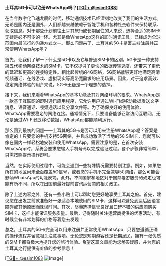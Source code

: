 **土耳其5G卡可以注册WhatsApp吗？[[TG💪+ @esim1088](https://t.me/s/esim1088)]**

在当今数字化飞速发展的时代，移动通信技术已经深刻地改变了我们的生活方式。无论是国内还是国外，人们都越来越依赖于智能手机和各种社交软件来保持联系、获取信息。对于那些计划前往土耳其旅行或长期居住的人来说，选择合适的SIM卡无疑是必不可少的一环。尤其是像WhatsApp这样的即时通讯工具，已经成为全球范围内最流行的沟通方式之一。那么问题来了，土耳其的5G卡是否支持注册并正常使用WhatsApp呢？

首先，让我们了解一下什么是5G卡以及它与普通SIM卡的区别。5G卡是一种支持第五代移动网络技术的SIM卡，它不仅提供了更快的数据传输速度，还带来了更低的延迟和更高的连接稳定性。相比起传统的4G网络，5G网络能够更好地满足高清视频通话、在线游戏、虚拟现实等高带宽需求的应用场景。因此，对于追求高效、稳定网络体验的用户来说，5G卡无疑是一个理想的选择。

接下来，我们来看看WhatsApp的基本功能及其对网络环境的要求。WhatsApp是一款基于互联网的即时通讯应用程序，它允许用户通过Wi-Fi或移动数据发送文字消息、语音通话、视频通话以及分享文件等。为了确保良好的使用体验，WhatsApp需要稳定的网络连接。通常情况下，只要设备能够正常访问互联网，无论是通过Wi-Fi还是移动数据，WhatsApp都能顺利运行。

那么回到最初的问题——土耳其的5G卡是否可以用来注册WhatsApp呢？答案是肯定的！只要您的手机支持5G网络，并且成功激活了当地的5G SIM卡，您就可以像在国内一样轻松地安装和使用WhatsApp。需要注意的是，在首次安装WhatsApp时，系统会要求您输入手机号码以完成验证过程。这个步骤非常简单，只需按照提示操作即可。

当然，在实际使用过程中，可能会遇到一些特殊情况需要特别注意。例如，如果您所在的地区尚未全面覆盖5G信号，或者您的手机不完全兼容5G网络，那么可能会影响WhatsApp的功能表现。此外，不同国家和地区对于国际漫游服务的规定也可能有所不同，所以在出国前最好提前咨询运营商的相关政策。

除了上述内容之外，还有一些小贴士可以帮助您更好地享受土耳其之旅。首先，建议您在出发之前就准备好一张适合本地使用的SIM卡，这样可以避免到达后因语言障碍或其他原因而耽误时间。其次，尽量选择信誉良好且口碑不错的供应商购买SIM卡，这样才能保证服务质量。最后，记得随时关注运营商提供的优惠活动，有时候会有非常划算的价格等着您去发现！

总之，土耳其的5G卡完全可以用来注册并正常使用WhatsApp，只要您遵循正确的操作流程并留意相关注意事项。无论您是短期游客还是长期居民，拥有一张优质的SIM卡都将极大地提升您的旅行体验。希望这篇文章能为您解答疑惑，并为您的土耳其之行提供有价值的参考信息！

[[TG💪+ @esim1088](https://t.me/s/esim1088) ![Image](https://i.postimg.cc/4NQfJmqS/Snipaste-2025-05-13-00-14-12.png)]